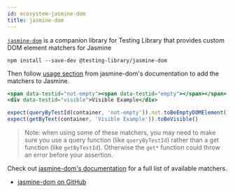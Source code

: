 ```yaml
---
id: ecosystem-jasmine-dom
title: jasmine-dom
---
```


[`jasmine-dom`][gh] is a companion library for Testing Library that
provides custom DOM element matchers for Jasmine

```
npm install --save-dev @testing-library/jasmine-dom
```

Then follow [usage section][gh-usage] from jasmine-dom's documentation to add
the matchers to Jasmine.

```jsx
<span data-testid="not-empty"><span data-testid="empty"></span></span>
<div data-testid="visible">Visible Example</div>

expect(queryByTestId(container, 'not-empty')).not.toBeEmptyDOMElement()
expect(getByText(container, 'Visible Example')).toBeVisible()
```

> Note: when using some of these matchers, you may need to make sure you use a
> query function (like `queryByTestId`) rather than a get function (like
> `getByTestId`). Otherwise the `get*` function could throw an error before your
> assertion.

Check out [jasmine-dom's documentation][gh] for a full list of available
matchers.

- [jasmine-dom on GitHub][gh]

[gh]: https://github.com/testing-library/jasmine-dom
[gh-usage]: https://github.com/testing-library/jasmine-dom#usage
